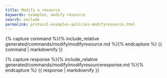 ```yaml
---
title: Modify a resource
keywords: examples, modify resource
search: exclude
permalink: protocol-examples-policies-modifyresource.html
---
```


{% capture command %}{% include_relative generated/commands/modify/modifyresource.md %}{% endcapture %}
{{ command | markdownify }}

{% capture response %}{% include_relative generated/commands/modify/modifyresourceresponse.md %}{% endcapture %}
{{ response | markdownify }}


